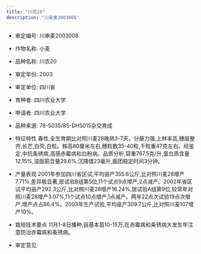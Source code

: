 ```yaml
---
title: "川农20"
description: "川审麦2003008"
---
```

* 审定编号:  川审麦2003008

*  作物名称:  小麦

*  品种名称:  川农20

*  审定年份:  2003

*  审定单位:  四川省

* 育种者:  四川农业大学

*  申请者:  四川农业大学

*  品种来源:  78-5035/85-DH5015杂交育成

*  特征特性
春性,全生育期比对照川麦28晚熟3-7天。分蘖力强,上林率高,穗层整齐,长芒,白壳,白粒。株高80厘米左右,穗粒数35-40粒,千粒重47克左右。经鉴定,中抗条锈病,高感赤霉病和白粉病。品质分析,容重767.5克/升,蛋白质含量12.15%,湿面筋含量29.6%,沉降值23毫升,面团稳定时间3分钟。

*  产量表现
2001年参加四川省区试,平均亩产355.6公斤,比对照川麦28增产7.71%,差异极显著,居试验B组第5位,11个试点9点增产,2点减产。2002年省区试平均亩产292.3公斤,比对照川麦28增产16.24%,居试验A组第9位,较常年对照川麦28增产3.07%,11个试点10点增产,1点减产。两年22点次试验19点次增产,增产点占86.4%。2003年生产试验,平均亩产309.7公斤,比对照川麦107增产10%。

*  栽培技术要点
11月1-8日播种,亩基本苗10-15万,在赤霉病和条锈病大发生年注意防治赤霉病和条锈病。

*  审定意见

